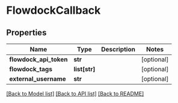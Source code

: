 # FlowdockCallback

## Properties
Name | Type | Description | Notes
------------ | ------------- | ------------- | -------------
**flowdock_api_token** | **str** |  | [optional] 
**flowdock_tags** | **list[str]** |  | [optional] 
**external_username** | **str** |  | [optional] 

[[Back to Model list]](../README.md#documentation-for-models) [[Back to API list]](../README.md#documentation-for-api-endpoints) [[Back to README]](../README.md)


